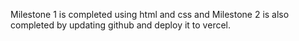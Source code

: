 Milestone 1 is completed using html and css and Milestone 2 is also completed by updating github and deploy it to vercel.
